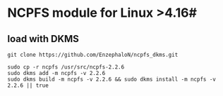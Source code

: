# NCPFS module for Linux >4.16#
## load with DKMS ##

    git clone https://github.com/EnzephaloN/ncpfs_dkms.git
    
    sudo cp -r ncpfs /usr/src/ncpfs-2.2.6
    sudo dkms add -m ncpfs -v 2.2.6
    sudo dkms build -m ncpfs -v 2.2.6 && sudo dkms install -m ncpfs -v 2.2.6 || true

